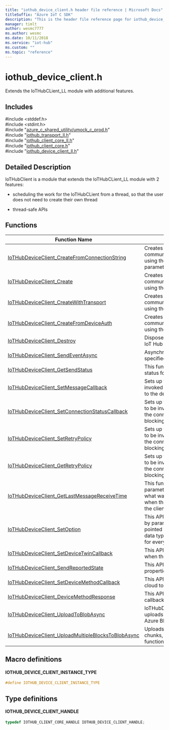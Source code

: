 ```yaml
---                             
title: "iothub_device_client.h header file reference | Microsoft Docs" 
titleSuffix: "Azure IoT C SDK"            
description: "This is the header file reference page for iothub_device_client.h in the Azure IoT C SDK. This SDK is used with the Azure IoT Hub and Azure IoT Hub Device Provisioning Service"            
manager: timlt                 
author: wesmc7777              
ms.author: wesmc               
ms.date: 10/11/2018                    
ms.service: "iot-hub"             
ms.custom: ""                
ms.topic: "reference"        
---                            
```


# iothub_device_client.h 

Extends the IoTHubCLient_LL module with additional features.

## Includes

\#include <stddef.h>  
\#include <stdint.h>  
\#include "[azure_c_shared_utility/umock_c_prod.h](umock-c-prod-h.md)"  
\#include "[iothub_transport_ll.h](iothub-transport-ll-h.md)"  
\#include "[iothub_client_core_ll.h](iothub-client-core-ll-h.md)"  
\#include "[iothub_client_core.h](iothub-client-core-h.md)"  
\#include "[iothub_device_client_ll.h](iothub-device-client-ll-h.md)"  

## Detailed Description

IoTHubClient is a module that extends the IoTHubCLient_LL module with 2 features:

* scheduling the work for the IoTHubCLient from a thread, so that the user does not need to create their own thread

* thread-safe APIs

## Functions

Function Name                  | Description                                
--------------------------------|---------------------------------------------
[IoTHubDeviceClient_CreateFromConnectionString](./iothub-device-client-h/iothubdeviceclient-createfromconnectionstring.md)            | Creates a IoT Hub client for communication with an existing IoT Hub using the specified connection string parameter.
[IoTHubDeviceClient_Create](./iothub-device-client-h/iothubdeviceclient-create.md)            | Creates a IoT Hub client for communication with an existing IoT Hub using the specified parameters.
[IoTHubDeviceClient_CreateWithTransport](./iothub-device-client-h/iothubdeviceclient-createwithtransport.md)            | Creates a IoT Hub client for communication with an existing IoT Hub using the specified parameters.
[IoTHubDeviceClient_CreateFromDeviceAuth](./iothub-device-client-h/iothubdeviceclient-createfromdeviceauth.md)            | Creates a IoT Hub client for communication with an existing IoT Hub using the device auth module.
[IoTHubDeviceClient_Destroy](./iothub-device-client-h/iothubdeviceclient-destroy.md)            | Disposes of resources allocated by the IoT Hub client. This is a blocking call.
[IoTHubDeviceClient_SendEventAsync](./iothub-device-client-h/iothubdeviceclient-sendeventasync.md)            | Asynchronous call to send the message specified by eventMessageHandle.
[IoTHubDeviceClient_GetSendStatus](./iothub-device-client-h/iothubdeviceclient-getsendstatus.md)            | This function returns the current sending status for IoTHubClient.
[IoTHubDeviceClient_SetMessageCallback](./iothub-device-client-h/iothubdeviceclient-setmessagecallback.md)            | Sets up the message callback to be invoked when IoT Hub issues a message to the device. This is a blocking call.
[IoTHubDeviceClient_SetConnectionStatusCallback](./iothub-device-client-h/iothubdeviceclient-setconnectionstatuscallback.md)            | Sets up the connection status callback to be invoked representing the status of the connection to IOT Hub. This is a blocking call.
[IoTHubDeviceClient_SetRetryPolicy](./iothub-device-client-h/iothubdeviceclient-setretrypolicy.md)            | Sets up the connection status callback to be invoked representing the status of the connection to IOT Hub. This is a blocking call.
[IoTHubDeviceClient_GetRetryPolicy](./iothub-device-client-h/iothubdeviceclient-getretrypolicy.md)            | Sets up the connection status callback to be invoked representing the status of the connection to IOT Hub. This is a blocking call.
[IoTHubDeviceClient_GetLastMessageReceiveTime](./iothub-device-client-h/iothubdeviceclient-getlastmessagereceivetime.md)            | This function returns in the out parameter lastMessageReceiveTime what was the value of the time function when the last message was received at the client.
[IoTHubDeviceClient_SetOption](./iothub-device-client-h/iothubdeviceclient-setoption.md)            | This API sets a runtime option identified by parameter optionName to a value pointed to by value. optionName and the data type value is pointing to are specific for every option.
[IoTHubDeviceClient_SetDeviceTwinCallback](./iothub-device-client-h/iothubdeviceclient-setdevicetwincallback.md)            | This API specifies a callback to be used when the device receives a state update.
[IoTHubDeviceClient_SendReportedState](./iothub-device-client-h/iothubdeviceclient-sendreportedstate.md)            | This API sends a report of the device's properties and their current values.
[IoTHubDeviceClient_SetDeviceMethodCallback](./iothub-device-client-h/iothubdeviceclient-setdevicemethodcallback.md)            | This API sets the callback for async cloud to device method calls.
[IoTHubDeviceClient_DeviceMethodResponse](./iothub-device-client-h/iothubdeviceclient-devicemethodresponse.md)            | This API responds to an asnyc method callback identified the methodId.
[IoTHubDeviceClient_UploadToBlobAsync](./iothub-device-client-h/iothubdeviceclient-uploadtoblobasync.md)            | IoTHubDeviceClient_UploadToBlobAsync uploads data from memory to a file in Azure Blob Storage.
[IoTHubDeviceClient_UploadMultipleBlocksToBlobAsync](./iothub-device-client-h/iothubdeviceclient-uploadmultipleblockstoblobasync.md)            | Uploads a file to a Blob storage in chunks, fed through the callback function provided by the user.

## Macro definitions

#### IOTHUB_DEVICE_CLIENT_INSTANCE_TYPE

```C
#define IOTHUB_DEVICE_CLIENT_INSTANCE_TYPE
```

## Type definitions

#### IOTHUB_DEVICE_CLIENT_HANDLE

```C
typedef IOTHUB_CLIENT_CORE_HANDLE IOTHUB_DEVICE_CLIENT_HANDLE;
```

